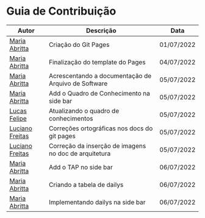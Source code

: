 # Guia de Contribuição

|  Autor | Descrição | Data |
|--|--|--|
| [Maria Abritta](https://github.com/MariaAbritta) | Criação do Git Pages | 01/07/2022|
| [Maria Abritta](https://github.com/MariaAbritta) | Finalização do template do Pages | 04/07/2022|
| [Maria Abritta](https://github.com/MariaAbritta) | Acrescentando a documentação de Arquivo de Software | 05/07/2022|
| [Maria Abritta](https://github.com/MariaAbritta) | Add o Quadro de Conhecimento na side bar | 05/07/2022|
| [Lucas Felipe](https://github.com/lucasfs1007) | Atualizando o quadro de conhecimentos | 05/07/2022|
| [Luciano Freitas](https://github.com/luciano-freitas-melo) | Correções ortográficas nos docs do git pages | 05/07/2022|
| [Luciano Freitas](https://github.com/luciano-freitas-melo) | Correção da inserção de imagens no doc de arquitetura | 05/07/2022|
| [Maria Abritta](https://github.com/MariaAbritta) | Add o TAP no side bar | 06/07/2022|
| [Maria Abritta](https://github.com/MariaAbritta) | Criando a tabela de dailys | 06/07/2022|
| [Maria Abritta](https://github.com/MariaAbritta) | Implementando dailys na side bar | 06/07/2022|


